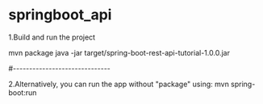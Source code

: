 # springboot_api

1.Build and run the project

mvn package
java -jar target/spring-boot-rest-api-tutorial-1.0.0.jar

#------------------------------

2.Alternatively, you can run the app without "package" using:
mvn spring-boot:run
